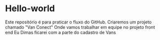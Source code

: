 # Hello-world
Este repositório é para praticar o fluxo do GitHub.
Criaremos um projeto chamado "Van Conect"
Onde vamos trabalhar em equipe no projeto front end
Eu Dimas ficarei com a parte do cadastro de Vans
